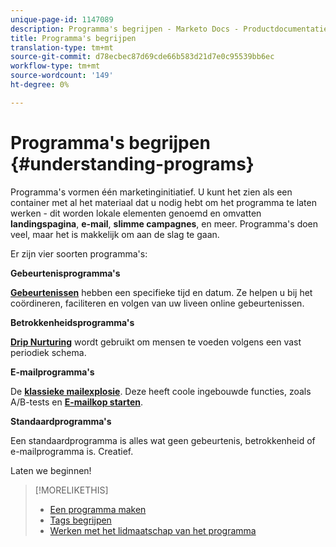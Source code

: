 ```yaml
---
unique-page-id: 1147089
description: Programma's begrijpen - Marketo Docs - Productdocumentatie
title: Programma's begrijpen
translation-type: tm+mt
source-git-commit: d78ecbec87d69cde66b583d21d7e0c95539bb6ec
workflow-type: tm+mt
source-wordcount: '149'
ht-degree: 0%

---
```



# Programma&#39;s begrijpen {#understanding-programs}

Programma&#39;s vormen één marketinginitiatief. U kunt het zien als een container met al het materiaal dat u nodig hebt om het programma te laten werken - dit worden lokale elementen genoemd en omvatten **landingspagina**, **e-mail**, **slimme campagnes**, en meer. Programma&#39;s doen veel, maar het is makkelijk om aan de slag te gaan.

Er zijn vier soorten programma&#39;s:

**Gebeurtenisprogramma&#39;s**

**[Gebeurtenissen](/help/marketo/product-docs/demand-generation/events/understanding-events/understanding-event-programs.md)** hebben een specifieke tijd en datum. Ze helpen u bij het coördineren, faciliteren en volgen van uw liveen online gebeurtenissen.

**Betrokkenheidsprogramma&#39;s**

**[Drip Nurturing](/help/marketo/product-docs/email-marketing/drip-nurturing/creating-an-engagement-program/understanding-engagement-programs.md)** wordt gebruikt om mensen te voeden volgens een vast periodiek schema.

**E-mailprogramma&#39;s**

De **[klassieke mailexplosie](/help/marketo/product-docs/email-marketing/email-programs/creating-an-email-program/understanding-email-programs.md)**. Deze heeft coole ingebouwde functies, zoals A/B-tests en **[E-mailkop starten](/help/marketo/product-docs/email-marketing/email-programs/email-program-actions/head-start-for-email-programs.md)**.

**Standaardprogramma&#39;s**

Een standaardprogramma is alles wat geen gebeurtenis, betrokkenheid of e-mailprogramma is. Creatief.

Laten we beginnen!

>[!MORELIKETHIS]
>
>* [Een programma maken](/help/marketo/product-docs/email-marketing/email-programs/creating-an-email-program/create-an-email-program.md)
>* [Tags begrijpen](/help/marketo/product-docs/core-marketo-concepts/programs/working-with-programs/understanding-tags.md)
>* [Werken met het lidmaatschap van het programma](/help/marketo/product-docs/core-marketo-concepts/programs/creating-programs/understanding-program-membership.md)

